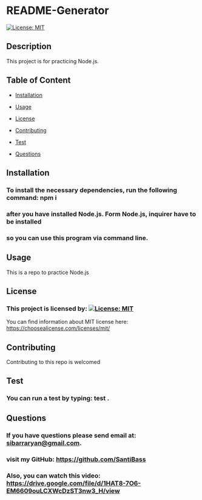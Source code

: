
   
 
 # README-Generator
 
 
  [![License: MIT](https://img.shields.io/badge/License-MIT-yellow.svg)](https://opensource.org/licenses/MIT)
 
  ## Description
  This project is for practicing Node.js.
  


## Table of Content
  
  * [Installation](#installation)
  
  * [Usage](#usage
)
  
  *  [License](#license)

  * [Contributing](#contributing)

  * [Test](#test)

  * [Questions](#questions)
## Installation

### To install the necessary dependencies, run the following command: npm i
### after you have installed Node.js. Form Node.js, inquirer have to be installed 
### so you can use this program via command line. 


  

## Usage
This is a repo to practice Node.js

## License
### This project is licensed by:  [![License: MIT](https://img.shields.io/badge/License-MIT-yellow.svg)](https://opensource.org/licenses/MIT)

You can find information about MIT license here: https://choosealicense.com/licenses/mit/


## Contributing
Contributing to this repo is welcomed

## Test
### You can run a test by typing: test . 

## Questions
### If you have questions please send email at: sibarraryan@gmail.com.
### visit my GitHub: https://github.com/SantiBass
### Also, you can watch this video: https://drive.google.com/file/d/1HAT8-7O6-EM6609ouLCXWcDzST3nw3_H/view

  